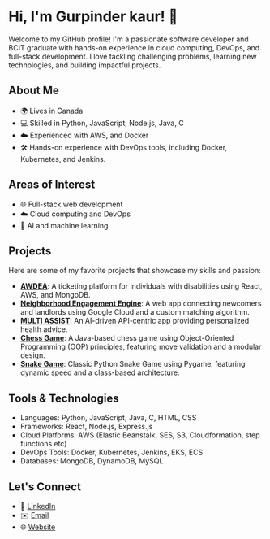 

# Hi, I'm Gurpinder kaur! 👋

Welcome to my GitHub profile! I'm a passionate software developer and BCIT graduate with hands-on experience in cloud computing, DevOps, and full-stack development. I love tackling challenging problems, learning new technologies, and building impactful projects.

## About Me
- 🌍 Lives in Canada
- 💻 Skilled in Python, JavaScript, Node.js, Java, C
- ☁️ Experienced with AWS, and Docker
- 🛠️ Hands-on experience with DevOps tools, including Docker, Kubernetes, and Jenkins.

## Areas of Interest
- 🌐 Full-stack web development
- ☁️ Cloud computing and DevOps
- 🤖 AI and machine learning


## Projects
Here are some of my favorite projects that showcase my skills and passion:
- **[AWDEA](#)**: A ticketing platform for individuals with disabilities using React, AWS, and MongoDB.
- **[Neighborhood Engagement Engine](#)**: A web app connecting newcomers and landlords using Google Cloud and a custom matching algorithm.
- **[MULTI ASSIST](#)**: An AI-driven API-centric app providing personalized health advice.
- **[Chess Game](#)**: A Java-based chess game using Object-Oriented Programming (OOP) principles, featuring move validation and a modular design.
- **[Snake Game](#)**: Classic Python Snake Game using Pygame, featuring dynamic speed and a class-based architecture.

## Tools & Technologies
- Languages: Python, JavaScript, Java, C, HTML, CSS
- Frameworks: React, Node.js, Express.js
- Cloud Platforms: AWS (Elastic Beanstalk, SES, S3, Cloudformation, step functions etc)
- DevOps Tools: Docker, Kubernetes, Jenkins, EKS, ECS
- Databases: MongoDB, DynamoDB, MySQL

## Let's Connect
- 💼 [LinkedIn](https://www.linkedin.com/in/gurpinder-kaur-5331b4267/)
- ✉️ [Email](mailto:gurpinderk714@gmail.com)
- 🌐 [Website](https://www.gurpinderkaur.com/)
